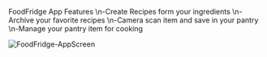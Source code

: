 FoodFridge App Features
\n-Create Recipes form your ingredients
\n-Archive your favorite recipes
\n-Camera scan item and save in your pantry 
\n-Manage your pantry item for cooking

![FoodFridge-AppScreen](https://github.com/jessie-pastan/foodfridge-mob/assets/116131795/4c12fbb9-3145-453e-9773-e8d3b1911b33)
